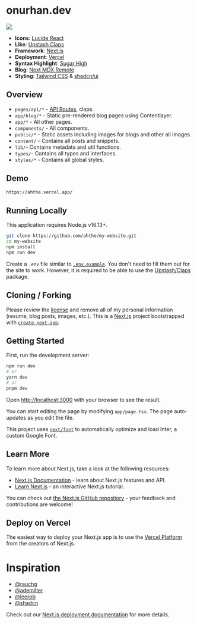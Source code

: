 # onurhan.dev

<a href="https://www.buymeacoffee.com/onurhan"><img src="https://img.buymeacoffee.com/button-api/?text=Buy me a coffee&emoji=&slug=onurhan&button_colour=FFDD00&font_colour=000000&font_family=Inter&outline_colour=000000&coffee_colour=ffffff" /></a>

- **Icons**: [Lucide React](https://lucide.dev/icons/)
- **Like**: [Upstash Claps](https://github.com/upstash/claps)
- **Framework**: [Next.js](https://nextjs.org/)
- **Deployment**: [Vercel](https://vercel.com)
- **Syntax Highlight**: [Sugar High](https://github.com/huozhi/sugar-high)
- **Blog**: [Next MDX Remote](https://github.com/hashicorp/next-mdx-remote)
- **Styling**: [Tailwind CSS](https://tailwindcss.com/) & [shadcn/ui](https://ui.shadcn.com/)

## Overview

- `pages/api/*` - [API Routes](https://nextjs.org/docs/api-routes/introduction), claps.
- `app/blog/*` - Static pre-rendered blog pages using Contentlayer.
- `app/*` - All other pages.
- `components/` - All components.
- `public/*` - Static assets including images for blogs and other all images.
- `content/` - Contains all posts and snippets.
- `lib/`- Contains metadata and util functions.
- `types/`- Contains all types and interfaces.
- `styles/*` - Contains all global styles.

## Demo

```bash
https://ahthe.vercel.app/
```

## Running Locally

This application requires Node.js v16.13+.

```bash
git clone https://github.com/ahthe/my-website.git
cd my-website
npm install
npm run dev
```

Create a `.env` file similar to [`.env.example`](https://github.com/ahthe/my-website/blob/master/.env.example). You don't need to fill them out for the site to work. However, it is required to be able to use the [Upstash/Claps](https://github.com/upstash/claps) package.

## Cloning / Forking

Please review the [license](https://github.com/ahthe/my-website/blob/master/LICENSE.txt) and remove all of my personal information (resume, blog posts, images, etc.).
This is a [Next.js](https://nextjs.org/) project bootstrapped with [`create-next-app`](https://github.com/vercel/next.js/tree/canary/packages/create-next-app).

## Getting Started

First, run the development server:

```bash
npm run dev
# or
yarn dev
# or
pnpm dev
```

Open [http://localhost:3000](http://localhost:3000) with your browser to see the result.

You can start editing the page by modifying `app/page.tsx`. The page auto-updates as you edit the file.

This project uses [`next/font`](https://nextjs.org/docs/basic-features/font-optimization) to automatically optimize and load Inter, a custom Google Font.

## Learn More

To learn more about Next.js, take a look at the following resources:

- [Next.js Documentation](https://nextjs.org/docs) - learn about Next.js features and API.
- [Learn Next.js](https://nextjs.org/learn) - an interactive Next.js tutorial.

You can check out [the Next.js GitHub repository](https://github.com/vercel/next.js/) - your feedback and contributions are welcome!

## Deploy on Vercel

The easiest way to deploy your Next.js app is to use the [Vercel Platform](https://vercel.com/new?utm_medium=default-template&filter=next.js&utm_source=create-next-app&utm_campaign=create-next-app-readme) from the creators of Next.js.

# Inspiration

- [@rauchg](https://twitter.com/emilkowalski_)
- [@ademilter](https://twitter.com/ademilter)
- [@leerob](https://twitter.com/leeerob)
- [@shadcn](https://twitter.com/shadcn)

Check out our [Next.js deployment documentation](https://nextjs.org/docs/deployment) for more details.
